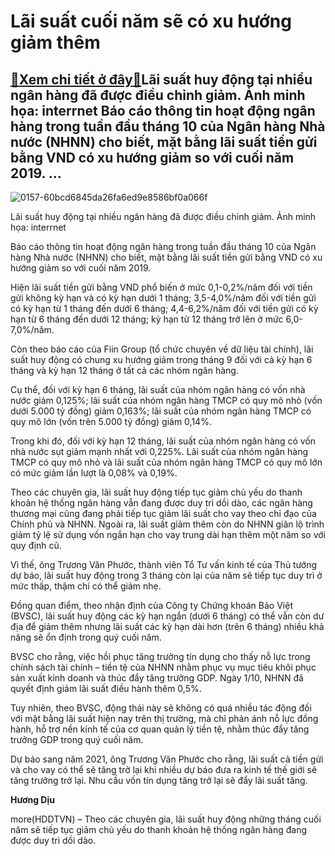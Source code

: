 Lãi suất cuối năm sẽ có xu hướng giảm thêm
==========================================

[:gift:Xem chi tiết ở đây:gift:](https://hddtvn.com/lai-suat-cuoi-nam-se-co-xu-huong-giam-them/)Lãi suất huy động tại nhiều ngân hàng đã được điều chỉnh giảm. Ảnh minh họa: interrnet Báo cáo thông tin hoạt động ngân hàng trong tuần đầu tháng 10 của Ngân hàng Nhà nước (NHNN) cho biết, mặt bằng lãi suất tiền gửi bằng VND có xu hướng giảm so với cuối năm 2019. …
-------------------------------------------------------------------------------------------------------------------------------------------------------------------------------------------------------------------------------------------------------------------------





![0157-60bcd6845da26fa6ed9e8586bf0a066f](https://haiquanonline.com.vn/stores/news_dataimages/diulth/042020/07/14/in_article/0157_60bcd6845da26fa6ed9e8586bf0a066f.jpg?rt=20201013151230 "Lãi suất huy động và cho vay tại nhiều ngân hàng đã giảm. Ảnh: ST")


Lãi suất huy động tại nhiều ngân hàng đã được điều chỉnh giảm. Ảnh minh họa: interrnet



Báo cáo thông tin hoạt động ngân hàng trong tuần đầu tháng 10 của Ngân hàng Nhà nước (NHNN) cho biết, mặt bằng lãi suất tiền gửi bằng VND có xu hướng giảm so với cuối năm 2019.


Hiện lãi suất tiền gửi bằng VND phổ biến ở mức 0,1-0,2%/năm đối với tiền gửi không kỳ hạn và có kỳ hạn dưới 1 tháng; 3,5-4,0%/năm đối với tiền gửi có kỳ hạn từ 1 tháng đến dưới 6 tháng; 4,4-6,2%/năm đối với tiền gửi có kỳ hạn từ 6 tháng đến dưới 12 tháng; kỳ hạn từ 12 tháng trở lên ở mức 6,0-7,0%/năm.


Còn theo báo cáo của Fiin Group (tổ chức chuyên về dữ liệu tài chính), lãi suất huy động có chung xu hướng giảm trong tháng 9 đối với cả kỳ hạn 6 tháng và kỳ hạn 12 tháng ở tất cả các nhóm ngân hàng.


Cụ thể, đối với kỳ hạn 6 tháng, lãi suất của nhóm ngân hàng có vốn nhà nước giảm 0,125%; lãi suất của nhóm ngân hàng TMCP có quy mô nhỏ (vốn dưới 5.000 tỷ đồng) giảm 0,163%; lãi suất của nhóm ngân hàng TMCP có quy mô lớn (vốn trên 5.000 tỷ đồng) giảm 0,14%.


Trong khi đó, đối với kỳ hạn 12 tháng, lãi suất của nhóm ngân hàng có vốn nhà nước sụt giảm mạnh nhất với 0,225%. Lãi suất của nhóm ngân hàng TMCP có quy mô nhỏ và lãi suất của nhóm ngân hàng TMCP có quy mô lớn có mức giảm lần lượt là 0,08% và 0,19%.


Theo các chuyên gia, lãi suất huy động tiếp tục giảm chủ yếu do thanh khoản hệ thống ngân hàng vẫn đang được duy trì dồi dào, các ngân hàng thương mại cũng đang phải tiếp tục giảm lãi suất cho vay theo chỉ đạo của Chính phủ và NHNN. Ngoài ra, lãi suất giảm thêm còn do NHNN giãn lộ trình giảm tỷ lệ sử dụng vốn ngắn hạn cho vay trung dài hạn thêm một năm so với quy định cũ.


Vì thế, ông Trương Văn Phước, thành viên Tổ Tư vấn kinh tế của Thủ tướng dự báo, lãi suất huy động trong 3 tháng còn lại của năm sẽ tiếp tục duy trì ở mức thấp, thậm chí có thể giảm nhẹ.


Đồng quan điểm, theo nhận định của Công ty Chứng khoán Bảo Việt (BVSC), lãi suất huy động các kỳ hạn ngắn (dưới 6 tháng) có thể vẫn còn dư địa để giảm thêm nhưng lãi suất các kỳ hạn dài hơn (trên 6 tháng) nhiều khả năng sẽ ổn định trong quý cuối năm.


BVSC cho rằng, việc hồi phục tăng trưởng tín dụng cho thấy nỗ lực trong chính sách tài chính – tiền tệ của NHNN nhằm phục vụ mục tiêu khôi phục sản xuất kinh doanh và thúc đẩy tăng trưởng GDP. Ngày 1/10, NHNN đã quyết định giảm lãi suất điều hành thêm 0,5%.


Tuy nhiên, theo BVSC, động thái này sẽ không có quá nhiều tác động đối với mặt bằng lãi suất hiện nay trên thị trường, mà chỉ phản ánh nỗ lực đồng hành, hỗ trợ nền kinh tế của cơ quan quản lý tiền tệ, nhằm thúc đẩy tăng trưởng GDP trong quý cuối năm.


Dự báo sang năm 2021, ông Trương Văn Phước cho rằng, lãi suất cả tiền gửi và cho vay có thể sẽ tăng trở lại khi nhiều dự báo đưa ra kinh tế thế giới sẽ tăng trưởng trở lại. Nhu cầu vốn tín dụng tăng trở lại sẽ đẩy lãi suất tăng.




**Hương Dịu**



more(HDDTVN) – Theo các chuyên gia, lãi suất huy động những tháng cuối năm sẽ tiếp tục giảm chủ yếu do thanh khoản hệ thống ngân hàng đang được duy trì dồi dào.

